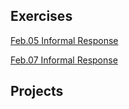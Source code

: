 ## Exercises
 [Feb.05 Informal Response](/DATA-310/feb05_inrformal_response)
 
 [Feb.07 Informal Response](/DATA-310/feb07_informal_response)

## Projects
